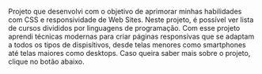 Projeto que desenvolvi com o objetivo de aprimorar minhas habilidades com CSS e responsividade de Web Sites. Neste projeto, é possível ver lista de cursos divididos por linguagens de programação. Com esse projeto aprendi técnicas modernas para criar páginas responsivas que se adaptam a todos os tipos de dispisítivos, desde telas menores como smartphones até telas maiores como desktops. Caso queira saber mais sobre o projeto, clique no botão abaixo.
